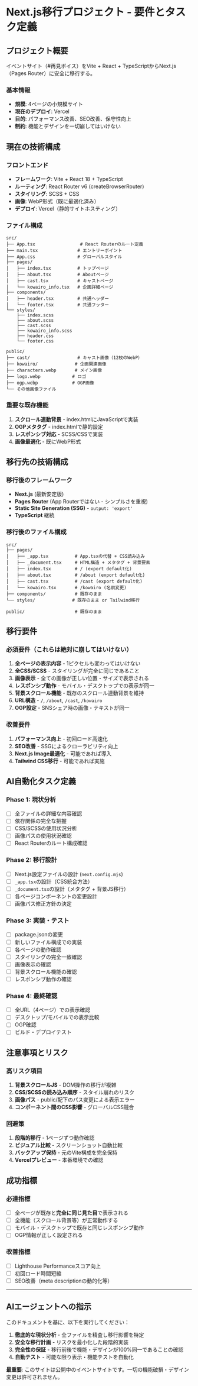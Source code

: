# Next.js移行プロジェクト - 要件とタスク定義

## プロジェクト概要

イベントサイト（#再見ボイス）をVite + React + TypeScriptからNext.js（Pages Router）に安全に移行する。

### 基本情報
- **規模**: 4ページの小規模サイト
- **現在のデプロイ**: Vercel
- **目的**: パフォーマンス改善、SEO改善、保守性向上
- **制約**: 機能とデザインを一切崩してはいけない

## 現在の技術構成

### フロントエンド
- **フレームワーク**: Vite + React 18 + TypeScript
- **ルーティング**: React Router v6 (createBrowserRouter)
- **スタイリング**: SCSS + CSS
- **画像**: WebP形式（既に最適化済み）
- **デプロイ**: Vercel（静的サイトホスティング）

### ファイル構成
```
src/
├── App.tsx                 # React Routerのルート定義
├── main.tsx               # エントリーポイント
├── App.css                # グローバルスタイル
├── pages/
│   ├── index.tsx          # トップページ
│   ├── about.tsx          # Aboutページ  
│   ├── cast.tsx           # キャストページ
│   └── kowairo_info.tsx   # 企画詳細ページ
├── components/
│   ├── header.tsx         # 共通ヘッダー
│   └── footer.tsx         # 共通フッター
└── styles/
    ├── index.scss
    ├── about.scss  
    ├── cast.scss
    ├── kowairo_info.scss
    ├── header.css
    └── footer.css

public/
├── cast/                  # キャスト画像（12枚のWebP）
├── kowairo/              # 企画関連画像
├── characters.webp       # メイン画像
├── logo.webp            # ロゴ  
├── ogp.webp             # OGP画像
└── その他画像ファイル
```

### 重要な既存機能
1. **スクロール連動背景** - index.htmlにJavaScriptで実装
2. **OGPメタタグ** - index.htmlで静的設定
3. **レスポンシブ対応** - SCSS/CSSで実装
4. **画像最適化** - 既にWebP形式

## 移行先の技術構成

### 移行後のフレームワーク
- **Next.js** (最新安定版)
- **Pages Router** (App Routerではない - シンプルさを重視)
- **Static Site Generation (SSG)** - `output: 'export'`
- **TypeScript** 継続

### 移行後のファイル構成
```
src/
├── pages/
│   ├── _app.tsx          # App.tsxの代替 + CSS読み込み
│   ├── _document.tsx     # HTML構造 + メタタグ + 背景要素
│   ├── index.tsx         # / (export default化)
│   ├── about.tsx         # /about (export default化)
│   ├── cast.tsx          # /cast (export default化)  
│   └── kowairo.tsx       # /kowairo (名前変更)
├── components/           # 既存のまま
└── styles/              # 既存のまま or Tailwind移行

public/                   # 既存のまま
```

## 移行要件

### 必須要件（これらは絶対に崩してはいけない）
1. **全ページの表示内容** - 1ピクセルも変わってはいけない
2. **全CSS/SCSS** - スタイリングが完全に同じであること
3. **画像表示** - 全ての画像が正しい位置・サイズで表示される
4. **レスポンシブ動作** - モバイル・デスクトップでの表示が同一
5. **背景スクロール機能** - 既存のスクロール連動背景を維持
6. **URL構造** - `/`, `/about`, `/cast`, `/kowairo` 
7. **OGP設定** - SNSシェア時の画像・テキストが同一

### 改善要件
1. **パフォーマンス向上** - 初回ロード高速化
2. **SEO改善** - SSGによるクローラビリティ向上  
3. **Next.js Image最適化** - 可能であれば導入
4. **Tailwind CSS移行** - 可能であれば実施

## AI自動化タスク定義

### Phase 1: 現状分析
- [ ] 全ファイルの詳細な内容確認
- [ ] 依存関係の完全な把握
- [ ] CSS/SCSSの使用状況分析
- [ ] 画像パスの使用状況確認
- [ ] React Routerのルート構成確認

### Phase 2: 移行設計
- [ ] Next.js設定ファイルの設計 (`next.config.mjs`)
- [ ] `_app.tsx`の設計（CSS統合方法）
- [ ] `_document.tsx`の設計（メタタグ + 背景JS移行）
- [ ] 各ページコンポーネントの変更設計
- [ ] 画像パス修正方針の決定

### Phase 3: 実装・テスト
- [ ] package.jsonの変更
- [ ] 新しいファイル構成での実装
- [ ] 各ページの動作確認
- [ ] スタイリングの完全一致確認  
- [ ] 画像表示の確認
- [ ] 背景スクロール機能の確認
- [ ] レスポンシブ動作の確認

### Phase 4: 最終確認
- [ ] 全URL（4ページ）での表示確認
- [ ] デスクトップ/モバイルでの表示比較
- [ ] OGP確認
- [ ] ビルド・デプロイテスト

## 注意事項とリスク

### 高リスク項目
1. **背景スクロールJS** - DOM操作の移行が複雑
2. **CSS/SCSSの読み込み順序** - スタイル崩れのリスク
3. **画像パス** - public/配下のパス変更による表示エラー
4. **コンポーネント間のCSS影響** - グローバルCSS競合

### 回避策
1. **段階的移行** - 1ページずつ動作確認
2. **ビジュアル比較** - スクリーンショット自動比較
3. **バックアップ保持** - 元のVite構成を完全保持
4. **Vercelプレビュー** - 本番環境での確認

## 成功指標

### 必達指標
- [ ] 全ページが既存と**完全に同じ見た目**で表示される
- [ ] 全機能（スクロール背景等）が正常動作する  
- [ ] モバイル・デスクトップで既存と同じレスポンシブ動作
- [ ] OGP情報が正しく設定される

### 改善指標
- [ ] Lighthouse Performanceスコア向上
- [ ] 初回ロード時間短縮
- [ ] SEO改善（meta descriptionの動的化等）

---

## AIエージェントへの指示

このドキュメントを基に、以下を実行してください：

1. **徹底的な現状分析** - 全ファイルを精査し移行影響を特定
2. **安全な移行計画** - リスクを最小化した段階的実装
3. **完全性の保証** - 移行前後で機能・デザインが100%同一であることの確認
4. **自動テスト** - 可能な限り表示・機能テストを自動化

**最重要**: このサイトは公開中のイベントサイトです。一切の機能破損・デザイン変更は許可されません。
